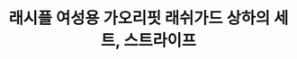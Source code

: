 ---
title: 래시플 여성용 가오리핏 래쉬가드 상하의 세트, 스트라이프

price: 26,800
stars: 4.5
reviews: (417)
image_url: https://thumbnail9.coupangcdn.com/thumbnails/remote/230x230ex/image/product/image/vendoritem/2019/10/14/3535211305/af9c57d0-5744-4599-9579-946f0db35330.jpg
---